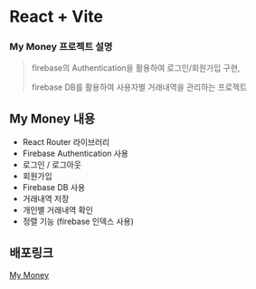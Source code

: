 # React + Vite

### My Money 프로젝트 설명

> firebase의 Authentication을 활용하여 로그인/회원가입 구현,
>
> firebase DB를 활용하여 사용자별 거래내역을 관리하는 프로젝트

## My Money 내용

- React Router 라이브러리
- Firebase Authentication 사용
- 로그인 / 로그아웃
- 회원가입
- Firebase DB 사용
- 거래내역 저장
- 개인별 거래내역 확인
- 정렬 기능 (firebase 인덱스 사용)

## 배포링크

<a href="https://react-mymoney-kaengee.netlify.app/">My Money</a>
